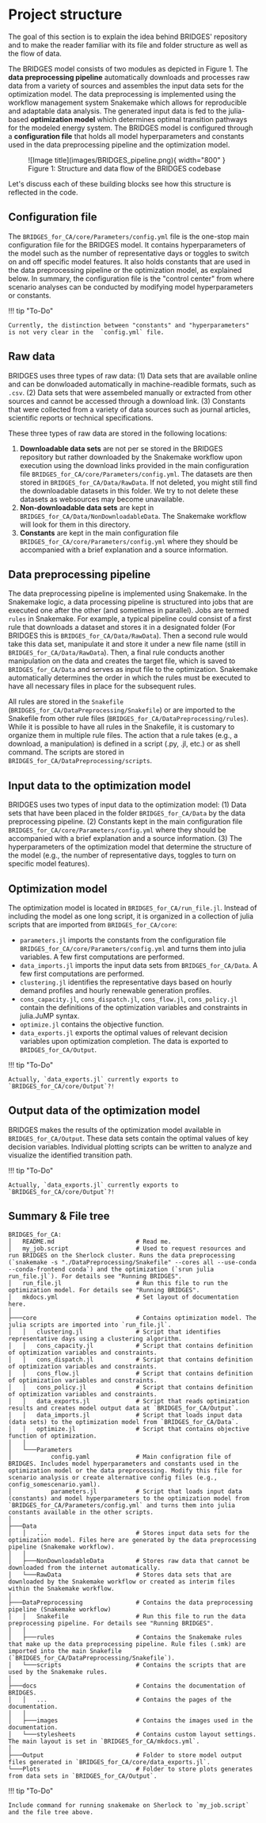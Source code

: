 # Project structure

The goal of this section is to explain the idea behind BRIDGES' repository and to make the reader familiar with its file and folder structure as well as the flow of data. 

The BRIDGES model consists of two modules as depicted in Figure 1. The **data preprocessing pipeline** automatically downloads and processes raw data from a variety of sources and assembles the input data sets for the optimization model. The data preprocessing is implemented using the workflow management system Snakemake which allows for reproducible and adaptable data analysis. The generated input data is fed to the julia-based **optimization model** which determines optimal transition pathways for the modeled energy system. The BRIDGES model is configured through a **configuration file** that holds all model hyperparameters and constants used in the data preprocessing pipeline and the optimization model.

<figure markdown>
  ![Image title](images/BRIDGES_pipeline.png){ width="800" }
  <figcaption>Figure 1: Structure and data flow of the BRIDGES codebase</figcaption>
</figure>

Let's discuss each of these building blocks see how this structure is reflected in the code.

## Configuration file

The `BRIDGES_for_CA/core/Parameters/config.yml` file is the one-stop main configuration file for the BRIDGES model. It contains hyperparameters of the model such as the number of representative days or toggles to switch on and off specific model features. It also holds constants that are used in the data preprocessing pipeline or the optimization model, as explained below. In summary, the configuration file is the "control center" from where scenario analyses can be conducted by modifying model hyperparameters or constants. 

!!! tip "To-Do"

    Currently, the distinction between "constants" and "hyperparameters" is not very clear in the  `config.yml` file.

## Raw data

BRIDGES uses three types of raw data: (1) Data sets that are available online and can be donwloaded automatically in machine-readible formats, such as `.csv`. (2) Data sets that were assembeled manually or extracted from other sources and cannot be accessed through a download link. (3) Constants that were collected from a variety of data sources such as journal articles, scientific reports or technical specifications.

These three types of raw data are stored in the following locations:

1. **Downloadable data sets** are not per se stored in the BRIDGES repository but rather downloaded by the Snakemake workflow upon execution using the download links provided in the main configuration file `BRIDGES_for_CA/core/Parameters/config.yml`. The datasets are then stored in `BRIDGES_for_CA/Data/RawData`. If not deleted, you might still find the downloadable datasets in this folder. We try to not delete these datasets as websources may become unavailable.
2. **Non-downloadable data sets** are kept in `BRIDGES_for_CA/Data/NonDownloadableData`. The Snakemake workflow will look for them in this directory.
3. **Constants** are kept in the main configuration file `BRIDGES_for_CA/core/Parameters/config.yml` where they should be accompanied with a brief explanation and a source information.

## Data preprocessing pipeline

The data preprocessing pipeline is implemented using Snakemake. In the Snakemake logic, a data processing pipeline is structured into jobs that are executed one after the other (and sometimes in parallel). Jobs are termed `rules` in Snakemake. For example, a typical pipeline could consist of a first rule that downloads a dataset and stores it in a designated folder (For BRIDGES this is `BRIDGES_for_CA/Data/RawData`). Then a second rule would take this data set, manipulate it and store it under a new file name (still in `BRIDGES_for_CA/Data/RawData`). Then, a final rule conducts another manipulation on the data and creates the target file, which is saved to `BRIDGES_for_CA/Data` and serves as input file to the optimization. Snakemake automatically determines the order in which the rules must be executed to have all necessary files in place for the subsequent rules. 

All rules are stored in the `Snakefile` (`BRIDGES_for_CA/DataPreprocessing/Snakefile`) or are imported to the Snakefile from other rule files (`BRIDGES_for_CA/DataPreprocessing/rules`). While it is possible to have all rules in the Snakefile, it is customary to organize them in multiple rule files. The action that a rule takes (e.g., a download, a manipulation) is defined in a script (.py, .jl, etc.) or as shell command. The scripts are stored in `BRIDGES_for_CA/DataPreprocessing/scripts`.

## Input data to the optimization model

BRIDGES uses two types of input data to the optimization model: (1) Data sets that have been placed in the folder `BRIDGES_for_CA/Data` by the data preprocessing pipeline. (2) Constants kept in the main configuration file `BRIDGES_for_CA/core/Parameters/config.yml` where they should be accompanied with a brief explanation and a source information. (3) The hyperparameters of the optimization model that determine the structure of the model (e.g., the number of representative days, toggles to turn on specific model features).

## Optimization model

The optimization model is located in `BRIDGES_for_CA/run_file.jl`. Instead of including the model as one long script, it is organized in a collection of julia scripts that are imported from `BRIDGES_for_CA/core`:

* `parameters.jl` imports the constants from the configuration file `BRIDGES_for_CA/core/Parameters/config.yml` and turns them into julia variables. A few first computations are performed.
* `data_imports.jl` imports the input data sets from `BRIDGES_for_CA/Data`. A few first computations are performed.
* `clustering.jl` identifies the representative days based on hourly demand profiles and hourly renewable generation profiles.
* `cons_capacity.jl`, `cons_dispatch.jl`, `cons_flow.jl`, `cons_policy.jl` contain the definitions of the optimization variables and constraints in julia.JuMP syntax.
* `optimize.jl` contains the objective function.
* `data_exports.jl` exports the optimal values of relevant decision variables upon optimization completion. The data is exported to `BRIDGES_for_CA/Output`.

!!! tip "To-Do"

    Actually, `data_exports.jl` currently exports to `BRIDGES_for_CA/core/Output`?!

## Output data of the optimization model

BRIDGES makes the results of the optimization model available in `BRIDGES_for_CA/Output`. These data sets contain the optimal values of key decision variables. Individual plotting scripts can be written to analyze and visualize the identified transition path. 

!!! tip "To-Do"

    Actually, `data_exports.jl` currently exports to `BRIDGES_for_CA/core/Output`?!


## Summary & File tree

    BRIDGES_for_CA:
    │   README.md                       # Read me.
    │   my_job.script                   # Used to request resources and run BRIDGES on the Sherlock cluster. Runs the data preprocessing (`snakemake -s "./DataPreprocessing/Snakefile" --cores all --use-conda --conda-frontend conda`) and the optimization (`srun julia run_file.jl`). For details see "Running BRIDGES".
    │   run_file.jl                     # Run this file to run the optimization model. For details see "Running BRIDGES".
    │   mkdocs.yml                      # Set layout of documentation here.
    │   
    ├───core                            # Contains optimization model. The julia scripts are imported into `run_file.jl`.   
    │   │   clustering.jl               # Script that identifies representative days using a clustering algorithm.
    │   │   cons_capacity.jl            # Script that contains definition of optimization variables and constraints.
    │   │   cons_dispatch.jl            # Script that contains definition of optimization variables and constraints.
    │   │   cons_flow.jl                # Script that contains definition of optimization variables and constraints.
    │   │   cons_policy.jl              # Script that contains definition of optimization variables and constraints.
    │   │   data_exports.jl             # Script that reads optimization results and creates model output data at `BRIDGES_for_CA/Output`.
    │   │   data_imports.jl             # Script that loads input data (data sets) to the optimization model from `BRIDGES_for_CA/Data`.
    │   │   optimize.jl                 # Script that contains objective function of optimization.
    │   │   
    │   └───Parameters
    │           config.yaml             # Main configration file of BRIDGES. Includes model hyperparameters and constants used in the optimization model or the data preprocessing. Modify this file for scenario analysis or create alternative config files (e.g., config_somescenario.yaml).
    │           parameters.jl           # Script that loads input data (constants) and model hyperparameters to the optimization model from `BRIDGES_for_CA/Parameters/config.yml` and turns them into julia constants available in the other scripts.
    │
    ├───Data
    │   │   ...                         # Stores input data sets for the optimization model. Files here are generated by the data preprocessing pipeline (Snakemake workflow).
    │   │
    │   ├───NonDownloadableData         # Stores raw data that cannot be downloaded from the internet automatically.
    │   └───RawData                     # Stores data sets that are downloaded by the Snakemake workflow or created as interim files within the Snakemake workflow.
    │
    ├───DataPreprocessing               # Contains the data preprocessing pipeline (Snakemake workflow)
    │   │   Snakefile                   # Run this file to run the data preprocessing pipeline. For details see "Running BRIDGES".
    │   │
    │   ├───rules                       # Contains the Snakemake rules that make up the data preprocessing pipeline. Rule files (.smk) are imported into the main Snakefile (`BRIDGES_for_CA/DataPreprocessing/Snakefile`).
    │   └───scripts                     # Contains the scripts that are used by the Snakemake rules.
    │
    ├───docs                            # Contains the documentation of BRIDGES. 
    │   │   ...                         # Contains the pages of the documentation.
    │   │
    │   ├───images                      # Contains the images used in the documentation.
    │   └───stylesheets                 # Contains custom layout settings. The main layout is set in `BRIDGES_for_CA/mkdocs.yml`. 
    │
    ├───Output                          # Folder to store model output files generated in `BRIDGES_for_CA/core/data_exports.jl`.
    └───Plots                           # Folder to store plots generates from data sets in `BRIDGES_for_CA/Output`.

!!! tip "To-Do"

    Include command for running snakemake on Sherlock to `my_job.script` and the file tree above.